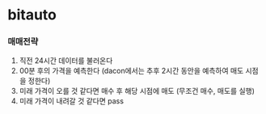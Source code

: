 # bitauto

### 매매전략
1. 직전 24시간 데이터를 불러온다
2. 00분 후의 가격을 예측한다 (dacon에서는 추후 2시간 동안을 예측하여 매도 시점을 정한다)
3. 미래 가격이 오를 것 같다면 매수 후 해당 시점에 매도 (무조건 매수, 매도를 실행)
4. 미래 가격이 내려갈 것 같다면 pass
